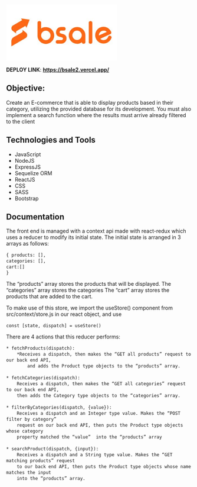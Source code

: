 <p align="left">
  <img height="150" src="./client/src/media/logonavbar.png" />
</p>


__DEPLOY LINK__: __https://bsale2.vercel.app/__

## Objective:
Create an E-commerce that is able to display products based in their category, 
utilizing the provided database for its development. 
You must also implement a search function where the results must arrive already filtered to the client



## Technologies and Tools

- JavaScript 
- NodeJS 
- ExpressJS
- Sequelize ORM
- ReactJS
- CSS
- SASS
- Bootstrap

## Documentation

The front end is managed with a context api made with react-redux which uses a reducer to modify its initial state.
The initial state is arranged in 3 arrays as follows:

    { products: [],
    categories: [],
    cart:[]
    }

The “products” array stores the products that will be displayed.
The “categories” array stores the categories
The “cart” array stores the products that are added to the cart.

To make use of this store, we import the useStore() component from  src/context/store.js in our react object, and use

    const [state, dispatch] = useStore()

There are 4 actions that this reducer performs:

    * fetchProducts(dispatch):
        *Receives a dispatch, then makes the “GET all products” request to our back end API,
            and adds the Product type objects to the “products” array.

    * fetchCategories(dispatch):
        Receives a dispatch, then makes the “GET all categories” request to our back end API, 
        then adds the Category type objects to the “categories” array.

    * filterByCategories(dispatch, {value}):
        Receives a dispatch and an Integer type value. Makes the “POST filter by category” 
        request on our back end API, then puts the Product type objects whose category 
        property matched the “value”  into the “products” array

    * searchProduct(dispatch, {input}):
        Receives a dispatch and a String type value. Makes the “GET matching products” request
        to our back end API, then puts the Product type objects whose name matches the input
        into the “products” array. 










